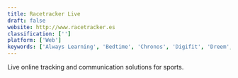 ```yaml
---
title: Racetracker Live
draft: false 
website: http://www.racetracker.es
classification: ['']
platform: ['Web']
keywords: ['Always Learning', 'Bedtime', 'Chronos', 'Digifit', 'Dreem', 'Exist', 'GPXSee', 'KeepTrax', 'Kello', 'Lefft', 'Lifelog', 'Mi Fit', 'Noom Walk', 'Polar Flow', 'Running by Gyroscope', 'Runtastic', 'Strava', 'UP by Jawbone', 'Urban Airship', 'Versa', 'Wear OS by Google']
---
```

Live online tracking and communication solutions for sports.